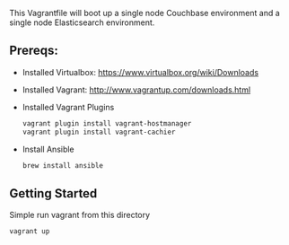 This Vagrantfile will boot up a single node Couchbase environment and a single node Elasticsearch environment.

Prereqs:
--------

* Installed Virtualbox: https://www.virtualbox.org/wiki/Downloads
* Installed Vagrant: http://www.vagrantup.com/downloads.html
* Installed Vagrant Plugins

    ```sh
    vagrant plugin install vagrant-hostmanager
    vagrant plugin install vagrant-cachier
    ```

* Install Ansible

    ```sh
    brew install ansible
    ```

Getting Started
---------------

Simple run vagrant from this directory

```sh
vagrant up
```
